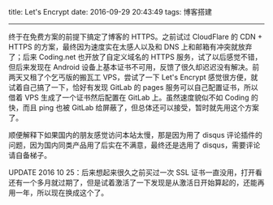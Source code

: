 title: Let's Encrypt
date: 2016-09-29 20:43:49
tags: 博客搭建

---
终于在免费方案的前提下搞定了博客的 HTTPS。之前试过 CloudFlare 的 CDN + HTTPS 的方案，最终因为速度实在太感人以及和 DNS 上和邮箱有冲突就放弃了；后来 Coding.net 也开放了自定义域名的 HTTPS 服务，试了以后感觉不错，但后来发现在 Android 设备上基本证书不可用，反馈了很久却迟迟没有解决。前两天又租了个乞丐版的搬瓦工 VPS，尝试了一下 Let's Encrypt 感觉很方便，就试着自己搞了一下，恰好有发现 GitLab 的 pages 服务可以自己配置证书，所以借着 VPS 生成了一个证书然后配置在 GitLab 上。虽然速度貌似不如 Coding 的快，而且 ping 也被 GitLab 给屏蔽了，但总体还可以接受，暂时就先用这个方案了。

顺便解释下如果国内的朋友感觉访问本站太慢，那是因为用了 disqus 评论插件的问题，因为国内同类产品用了后实在不满意，最终还是选用了 disqus，需要评论请自备梯子。



UPDATE 2016 10 25：后来想起来很久之前买过一次 SSL 证书一直没用，打开看还有一个多月就过期了，但是试着激活了一下发现是从激活日开始算起的，还能再用一年，所以现在换成这个了。

